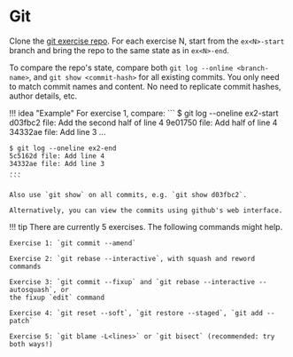 # Git

Clone the [git exercise repo](https://github.com/AchtungX/git-exercise).
For each exercise N, start from the `ex<N>-start` branch and bring the repo to the same state as in `ex<N>-end`.

To compare the repo's state, compare both `git log --online <branch-name>`, and `git show <commit-hash>` for all existing commits.
You only need to match commit names and content. No need to replicate commit hashes, author details, etc.

!!! idea "Example"
	For exercise 1, compare:
	```
	$ git log --oneline ex2-start
	d03fbc2 file: Add the second half of line 4
	9e01750 file: Add half of line 4
	34332ae file: Add line 3
	...

	$ git log --oneline ex2-end
	5c5162d file: Add line 4
	34332ae file: Add line 3
	...
	```

	Also use `git show` on all commits, e.g. `git show d03fbc2`.

	Alternatively, you can view the commits using github's web interface.

!!! tip
	There are currently 5 exercises. The following commands might help.

	Exercise 1: `git commit --amend`

	Exercise 2: `git rebase --interactive`, with squash and reword commands

	Exercise 3: `git commit --fixup` and `git rebase --interactive --autosquash`, or 
	the fixup `edit` command

	Exercise 4: `git reset --soft`, `git restore --staged`, `git add --patch`

	Exercise 5: `git blame -L<lines>` or `git bisect` (recommended: try both ways!)

